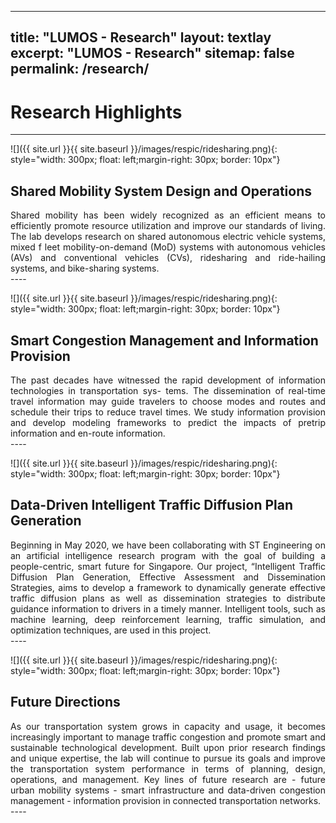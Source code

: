 ---
title: "LUMOS - Research"
layout: textlay
excerpt: "LUMOS - Research"
sitemap: false
permalink: /research/
----

# Research Highlights

----

![]({{ site.url }}{{ site.baseurl }}/images/respic/ridesharing.png){: style="width: 300px; float: left;margin-right: 30px; border: 10px"}

## Shared Mobility System Design and Operations
<div style="text-align: justify">
Shared mobility has been widely recognized as an efficient means to efficiently promote resource utilization and improve our standards of living. The lab develops research on shared autonomous electric vehicle systems, mixed f leet mobility-on-demand (MoD) systems with autonomous vehicles (AVs) and conventional vehicles (CVs), ridesharing and ride-hailing systems, and bike-sharing systems. 
<!-- We study two fundamental problems: long-run infrastructure design and short-run operational decisions and strategies for shared mobility systems. At the short-run operational level, we investigate optimal operational decisions and strategies, such as dynamic pricing and incentives, en-route matching, vehicle relay, and vehicle rebalancing, to improve the system efficiency and the level of service. For electric carsharing systems, we propose a space–time–battery network to explicitly track the battery states of vehicles. Efficient algorithms are developed to make optimal vehicle routing, assignment, and charging decisions quickly. Relay strategies are also proposed to address the “range anxiety” caused by the limited battery capacity of electric vehicles. By leveraging historical and online data, we propose a data-driven approach to implementing real-time
operational strategies for carsharing systems in terms of vehicle assignment, relocation, and user incentive decisions. With the development of autonomous driving technology, a shared autonomous electric vehicle system is expected to be a promising transportation mode in the future. We further develop a two-sided deep reinforcement learning approach for dynamically managing MoD systems with a mixed autonomy of AVs and CVs (Figure 2), while human drivers’ behavior and uncertainty in trip requests are fully considered. The proposed approach is demonstrated using a case study in New York City, and our algorithms can make real-time, high-quality decisions. Efficient algorithms are developed to make these high-quality decisions quickly.
At the long-run infrastructure planning and design level, we focus on the design of infrastructure (i.e., fleet size, station capabilities, and multitype charging facility configurations) and the impacts of a sharing economy on road congestion. The optimal deployment of a charging infrastructure should consider its impact on the level of service at the operational level. To achieve this goal, we develop a two-stage stochastic program to integrate and optimize decision making at the planning and operational levels simultaneously. Numerical experiments in a large-scale case reveal the effectiveness of the optimal deployment of a multitype charging infrastructure in terms of system profit and performance. Meanwhile, the long-run implications of ridesharing on traffic congestion distribution over time and space are investigated using an equilibrium approach. We found that ridesharing is generally effective in relieving congestion, but it may also worsen congestion in certain areas. Also, our work reveals that ridesharing does reshape the traffic congestion evolution patterns over time during peak hours. Based on these results, we propose a joint design of compensation and congestion pricing schemes to reduce congestion and improve social welfare. -->
</div>
----

![]({{ site.url }}{{ site.baseurl }}/images/respic/ridesharing.png){: style="width: 300px; float: left;margin-right: 30px; border: 10px"}

## Smart Congestion Management and Information Provision
<div style="text-align: justify">
The past decades have witnessed the rapid development of information technologies in transportation sys-
tems. The dissemination of real-time travel information may guide travelers to choose modes and routes and schedule their trips to reduce travel times. We study information provision and develop modeling frameworks to predict the impacts of pretrip information and en-route information.
<!-- Pre-trip information provision has been widely recognized as an effective instrument to relieve road congestion. We examine the implications of pretrip information on route choices, departure time choices, individual and social welfare, and congestion. We found that an information paradox may occur: additional information may not necessarily reduce congestion. In some instances, even though free information would deteriorate the system performance, a proper design of congestion pricing and information price could relieve road congestion. Considering the heterogeneous travel information provided by different information providers (IPs), we further examine the strategic interactions between IPs and users’ route choices using a “leader–follower” game. IPs (leaders)
compete or cooperate to determine the optimal set of information to maximize their profits, and travelers (followers) choose their routes based on the information set they obtain. Our results show that IPs’ cooperation can reduce congestion and make the IPs better off.
Recognizing that connected autonomous vehicle (CAV) technology will bring new opportunities to improve smart congestion management via information provision, we develop modeling frameworks to consider CAV technology. We consider a more general situation, in which travelers receive en-route information in real time, so that the negative impact of uncertainties can be further reduced. As illustrated in Figure 3, we consider a mixed-traffic flow with both connected vehicles and regular vehicles (RVs). We also propose modeling frameworks to explicitly describe the different characteristics of CAVs and RVs in the information acquisition process and predict the travelers’ heterogeneous routing and information decisions due to their technological differences. Furthermore, we investigate the impacts of information quality and CAV automation levels on the CAV market penetration and spatial distribution of congestion. It is found that the travel time saving from CAV technology and high-quality information is more pronounced for long trips and congested networks.
Our studies in information provision highlight the importance of adequately designing an information scheme and integrating it with existing congestion management instruments, such as congestion pricing. Providing perfect and full information to travelers may not always reduce congestion. To strategically design information provision to mitigate congestion, travelers’ responses to information must be captured accurately. Our modeling frameworks serve as the fundamental basis. Experiments demonstrate that information can generally reduce congestion if the information is disseminated to the proper locations and travelers at the appropriate time. However, congestion cannot be minimized by providing traffic information. Joint implementation of an information and congestion pricing scheme can achieve this goal. A network-wide information provision and congestion pricing scheme is desirable to optimize system-wide congestion under travel time uncertainty. -->
</div>
----

![]({{ site.url }}{{ site.baseurl }}/images/respic/ridesharing.png){: style="width: 300px; float: left;margin-right: 30px; border: 10px"}

## Data-Driven Intelligent Traffic Diffusion Plan Generation 
<div style="text-align:justify">
Beginning in May 2020, we have been collaborating with ST Engineering on an artificial intelligence research program with the goal of building a people-centric, smart future for Singapore. Our project, “Intelligent Traffic Diffusion Plan Generation, Effective Assessment and Dissemination Strategies, aims to develop a framework to dynamically generate effective traffic diffusion plans as well as dissemination strategies to distribute guidance information to drivers in a timely manner. Intelligent tools, such as machine learning, deep reinforcement learning, traffic simulation, and optimization techniques, are used in this project.
<!-- In many cities, including Singapore, traffic information, such as accident notifications, is displayed on electronic signboards situated along the expressways or broadcast periodically over the radio and social media channels (Figure 4). In line with the Smart Nation initiative, this project implements smart solutions to transform the way such traffic information is generated and disseminated.
To provide accurate and personalized traffic information to drivers, a response plan system based on deep reinforcement learning is being developed. With reinforcement learning, optimal dissemination strategies can be employed for different road segments affected by accidents and congestions, such that the total traffic delay across the entire road network is minimized. When an accident occurs, information, such as alternative route suggestions, can be generated. This information, along with the incident alert, can be sent directly to individual cell phones and in-vehicle units within an affected zone. This ensures that drivers have access to real-time, personalized information.
Drivers will be able to avoid congested roads while the overall network congestion is reduced. The intelligent response plan system developed in this project is a significant improvement over the traditional method. -->
</div>
----

![]({{ site.url }}{{ site.baseurl }}/images/respic/ridesharing.png){: style="width: 300px; float: left;margin-right: 30px; border: 10px"}

## Future Directions
<div style="text-align:justify">
As our transportation system grows in capacity and usage, it becomes increasingly important to manage traffic congestion and promote smart and sustainable technological development. Built upon prior research findings and unique expertise, the lab will continue to pursue its goals and improve the transportation system performance in terms of planning, design, operations, and management. Key lines of future research are
- future urban mobility systems
- smart infrastructure and data-driven congestion management
- information provision in connected transportation networks.
</div>
----

